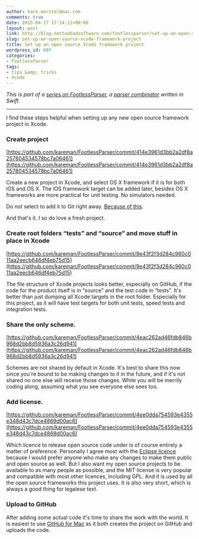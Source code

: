 ```yaml
---
author: kare.morstol@mac.com
comments: true
date: 2015-04-27 17:14:11+00:00
layout: post
link: http://blog.nottoobadsoftware.com/footlessparser/set-up-an-open-source-xcode-framework-project/
slug: set-up-an-open-source-xcode-framework-project
title: Set up an open source Xcode framework project
wordpress_id: 697
categories:
- FootlessParser
tags:
- tips &amp; tricks
- Xcode
---
```


_This is part of a [series on FootlessParser](footlessparser/), a [parser combinator](http://en.wikipedia.org/wiki/Parser_combinator) written in Swift._

* * *

I find these steps helpful when setting up any new open source framework project in Xcode.

### Create project

[https://github.com/kareman/FootlessParser/commit/414e3961d3bb2a2df8a257804534578bc7a06461](https://github.com/kareman/FootlessParser/commit/414e3961d3bb2a2df8a257804534578bc7a06461)

Create a new project in Xcode, and select OS X framework if it is for both iOS and OS X. The iOS framework target can be added later, besides OS X frameworks are more practical for unit testing. No simulators needed.

Do _not_ select to add it to Git right away. [Because of this](/2015/01/18/adding-an-xcode-project-to-git/).

And that's it. I so do love a fresh project.

### Create root folders “tests” and “source” and move stuff in place in Xcode

[https://github.com/kareman/FootlessParser/commit/9e43f2f3d284c960c011aa2eecb646df4eb75d15](https://github.com/kareman/FootlessParser/commit/9e43f2f3d284c960c011aa2eecb646df4eb75d15)

The file structure of Xcode projects looks better, especially on GitHub, if the code for the product itself is in “source” and the test code in “tests”. It's better than just dumping all Xcode targets in the root folder. Especially for this project, as it will have test targets for both unit tests, speed tests and integration tests.

### Share the only scheme.

[https://github.com/kareman/FootlessParser/commit/4eac262ad46fdb846b968d2bb8d5936a3c26d941](https://github.com/kareman/FootlessParser/commit/4eac262ad46fdb846b968d2bb8d5936a3c26d941)

Schemes are not shared by default in Xcode. It's best to share this now since you're bound to be making changes to it in the future, and if it's not shared no one else will receive those changes. While you will be merrily coding along, assuming what you see everyone else sees too.

### Add license.

[https://github.com/kareman/FootlessParser/commit/4ee0dda754593e4355e348d43c7dce4869d00ac6](https://github.com/kareman/FootlessParser/commit/4ee0dda754593e4355e348d43c7dce4869d00ac6)

Which licence to release open source code under is of course entirely a matter of preference. Personally I agree most with the [Eclipse licence](https://www.eclipse.org/legal/epl-v10.html) because I would prefer anyone who make any changes to make them public and open source as well. But I also want my open source projects to be available to as many people as possible, and the MIT license is very popular and compatible with most other licences, including GPL. And it is used by all the open source frameworks this project uses. It is also very short, which is always a good thing for legalese text.

### Upload to GitHub

After adding some actual code it's time to share the work with the world. It is easiest to use [GitHub for Mac](https://mac.github.com/index.html) as it both creates the project on GitHub and uploads the code.
